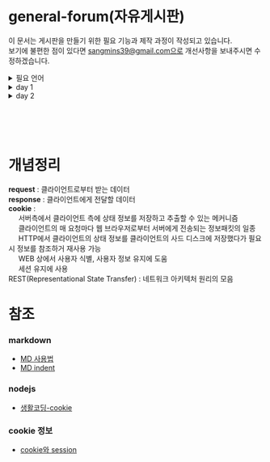 general-forum(자유게시판)
==================
이 문서는 게시판을 만들기 위한 필요 기능과 제작 과정이 작성되고 있습니다.<br>
보기에 불편한 점이 있다면 sangmins39@gmail.com으로 개선사항을 보내주시면 수정하겠습니다.<br>
<details>
<summary>필요 언어</summary>

Frontend
==================
- HTML
- CSS
- JavaScript

Backend
==================
- JavaScript
- jQuery
- NodeJs

Database
==================
- MySql
</div>
</details>

<details>
<summary>day 1</summary>
<div markdown="1">

## 19/12/31
web을 공부하는 중에 request, response에 대한 개념이 헷갈려서 간단하게 정리를 합니다.<br>
**request** : 클라이언트로부터 받는 데이터<br>
**response** : 클라이언트에게 전달할 데이터<br>
cookie를 설정하는 방법을 배워서 적어봅니다.<br>
web server가 cookie를 생성하지 않으면 client인 web browser는 cookie에 대한 정보를 받을 수 없습니다.<br>
web server에서 cookie를 생성하는 방법은 아래와 같습니다. 그리고 여러개의 cookie를 web browser로 보낼려면 아래 코드와 같이 배열을 사용합니다.<br>
**nodejs**
```javascript
response.writeHead(200, {
    'Set-Cookie':['cookie=choco', 'cool-cookie=nice_guy']
});
```
------------------
</div>
</details>

<details>
<summary>day 2</summary>
<div markdown="1">

## 20/01/02
REST를 따르면 WWW, HTML보다 아주 커다란 소프트웨어 시스템 설계가 가능하다.<br>
분산 하이퍼미디어 시스템을 위한 소프트웨어 아키텍처의 한 형식이다.<br>

</div>
</details>


<br>
<br>
<br>
<br>

개념정리
==================
**request** : 클라이언트로부터 받는 데이터<br>
**response** : 클라이언트에게 전달할 데이터<br>
**cookie** :<br>
&nbsp;&nbsp;&nbsp;&nbsp;  서버측에서 클라이언트 측에 상태 정보를 저장하고 추출할 수 있는 메커니즘<br>
&nbsp;&nbsp;&nbsp;&nbsp;  클라이언트의 매 요청마다 웹 브라우저로부터 서버에게 전송되는 정보패킷의 일종<br>
&nbsp;&nbsp;&nbsp;&nbsp;  HTTP에서 클라이언트의 상태 정보를 클라이언트의 사드 디스크에 저장했다가 필요시 정보를 참조하거 재사용 가능<br>
&nbsp;&nbsp;&nbsp;&nbsp;  WEB 상에서 사용자 식별, 사용자 정보 유지에 도움<br>
&nbsp;&nbsp;&nbsp;&nbsp;  세션 유지에 사용<br>
REST(Representational State Transfer) : 네트워크 아키텍처 원리의 모음

참조
==================
### markdown
- [MD 사용법](https://heropy.blog/2017/09/30/markdown/)
- [MD indent](https://stackoverflow.com/questions/6046263/how-to-indent-a-few-lines-in-markdown-markup)

### nodejs
- [생활코딩-cookie](https://www.youtube.com/watch?v=i51xW3eh-T4&list=PLuHgQVnccGMDo8561VLWTZox8Zs3K7K_m&index=1)

### cookie 정보
- [cookie와 session](https://soul0.tistory.com/106)
